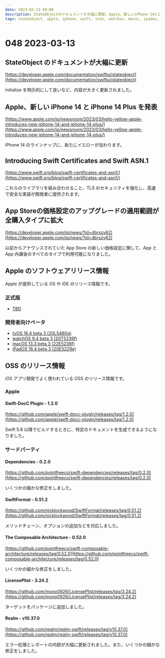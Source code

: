```yaml
---
date: 2023-03-13 09:00
description: StateObjectのドキュメントが大幅に更新、Apple、新しいiPhone 14とiPhone 14 Plusを発表など
tags: stateobject, apple, iphone, swift, tvos, watchos, macos, ipados, docc, dependencies, tca, swiftformat, licenseplist, realm
---
```

# 048 2023-03-13

## StateObject のドキュメントが大幅に更新

[https://developer.apple.com/documentation/swiftui/stateobject](https://developer.apple.com/documentation/swiftui/stateobject)

initialize を明示的にして良いなど、内容が大きく更新されました。

## Apple、新しい iPhone 14 と iPhone 14 Plus を発表

[https://www.apple.com/jp/newsroom/2023/03/hello-yellow-apple-introduces-new-iphone-14-and-iphone-14-plus/](https://www.apple.com/jp/newsroom/2023/03/hello-yellow-apple-introduces-new-iphone-14-and-iphone-14-plus/)

iPhone 14 のラインナップに、新たにイエローが加わります。

## Introducing Swift Certificates and Swift ASN.1

[https://www.swift.org/blog/swift-certificates-and-asn1/](https://www.swift.org/blog/swift-certificates-and-asn1/)

これらのライブラリを組み合わせること、TLS のセキュリティを強化し、高速で安全な実装が開発者に提供されます。

## App Storeの価格設定のアップグレードの適用範囲が全購入タイプに拡大

[https://developer.apple.com/jp/news/?id=dbrszv62](https://developer.apple.com/jp/news/?id=dbrszv62)

以前からアナウンスされていた App Store の新しい価格設定に関して、App と App 内課金のすべてのタイプで利用可能になりました。

## Apple のソフトウェアリリース情報

Apple が提供している OS や IDE のリリース情報です。

### 正式版

- [TBD](TBD)

### 開発者向けベータ

- [tvOS 16.4 beta 3 (20L5480g)](https://developer.apple.com/news/releases/?id=03072023a)
- [watchOS 9.4 beta 3 (20T5239f)](https://developer.apple.com/news/releases/?id=03072023b)
- [macOS 13.3 beta 3 (22E5236f)](https://developer.apple.com/news/releases/?id=03072023c)
- [iPadOS 16.4 beta 3 (20E5229e)](https://developer.apple.com/news/releases/?id=03072023d)

## OSS のリリース情報

iOS アプリ開発でよく使われている OSS のリリース情報です。

### Apple

#### Swift-DocC Plugin - 1.2.0

[https://github.com/apple/swift-docc-plugin/releases/tag/1.2.0](https://github.com/apple/swift-docc-plugin/releases/tag/1.2.0)

Swift 5.8 以降でビルドするときに、特定のドキュメントを生成できるようになりました。

### サードパーティ

#### Dependencies - 0.2.0

[https://github.com/pointfreeco/swift-dependencies/releases/tag/0.2.0](https://github.com/pointfreeco/swift-dependencies/releases/tag/0.2.0)

いくつかの細かな修正をしました。

#### SwiftFormat - 0.51.2

[https://github.com/nicklockwood/SwiftFormat/releases/tag/0.51.2](https://github.com/nicklockwood/SwiftFormat/releases/tag/0.51.2)

メソッドチェーン、オプションの追加などを対応しました。

#### The Composable Architecture - 0.52.0

[https://github.com/pointfreeco/swift-composable-architecture/releases/tag/0.52.0](https://github.com/pointfreeco/swift-composable-architecture/releases/tag/0.52.0)

いくつかの細かな修正をしました。

#### LicensePlist - 3.24.2

[https://github.com/mono0926/LicensePlist/releases/tag/3.24.2](https://github.com/mono0926/LicensePlist/releases/tag/3.24.2)

ターゲットをパッケージに追加しました。

#### Realm - v10.37.0

[https://github.com/realm/realm-swift/releases/tag/v10.37.0](https://github.com/realm/realm-swift/releases/tag/v10.37.0)

エラー処理とレポートの内部が大幅に更新されました。また、いくつかの細かな修正をしました。
